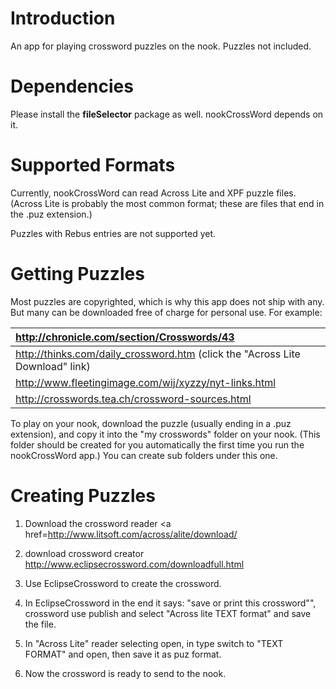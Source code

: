# Introduction #

An app for playing crossword puzzles on the nook.  Puzzles not included.

# Dependencies #

Please install the **fileSelector** package as well.  nookCrossWord depends on it.

# Supported Formats #

Currently, nookCrossWord can read Across Lite and XPF puzzle files.  (Across Lite is probably the most common format; these are files that end in the .puz extension.)

Puzzles with Rebus entries are not supported yet.

# Getting Puzzles #

Most puzzles are copyrighted, which is why this app does not ship with any.  But many can be downloaded free of charge for personal use.  For example:

| http://chronicle.com/section/Crosswords/43 |
|:-------------------------------------------|
| http://thinks.com/daily_crossword.htm (click the "Across Lite Download" link) |
| http://www.fleetingimage.com/wij/xyzzy/nyt-links.html |
| http://crosswords.tea.ch/crossword-sources.html |

To play on your nook, download the puzzle (usually ending in a .puz extension), and copy it into the "my crosswords" folder on your nook.  (This folder should be created for you automatically the first time you run the nookCrossWord app.) You can create sub folders under this one.

# Creating Puzzles #

1. Download the crossword reader <a href=http://www.litsoft.com/across/alite/download/

2. download crossword creator http://www.eclipsecrossword.com/downloadfull.html

3. Use EclipseCrossword to create the crossword.

4. In EclipseCrossword in the end it says: "save or print this crossword"",
crossword use publish and select "Across lite TEXT format" and save the file.

5. In "Across Lite" reader selecting open, in type switch to "TEXT FORMAT" and open, then save it as puz format.

6. Now the crossword is ready to send to the nook.